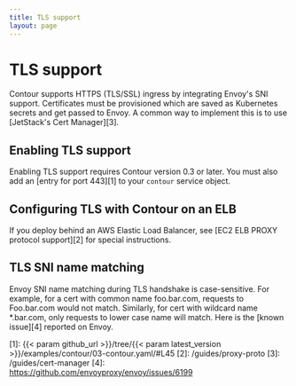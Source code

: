 ```yaml
---
title: TLS support
layout: page
---
```


# TLS support

Contour supports HTTPS (TLS/SSL) ingress by integrating Envoy's SNI support.
Certificates must be provisioned which are saved as Kubernetes secrets and get passed to Envoy.
A common way to implement this is to use [JetStack's Cert Manager][3].

## Enabling TLS support

Enabling TLS support requires Contour version 0.3 or later. You must also add an [entry for port 443][1] to your `contour` service object.

## Configuring TLS with Contour on an ELB

If you deploy behind an AWS Elastic Load Balancer, see [EC2 ELB PROXY protocol support][2] for special instructions.

## TLS SNI name matching
Envoy SNI name matching during TLS handshake is case-sensitive.
For example, for a cert with common name foo.bar.com, requests to Foo.bar.com would not match.
Similarly, for cert with wildcard name \*.bar.com, only requests to lower case name will match.
Here is the [known issue][4] reported on Envoy.

[1]: {{< param github_url >}}/tree/{{< param latest_version >}}/examples/contour/03-contour.yaml/#L45
[2]: /guides/proxy-proto
[3]: /guides/cert-manager
[4]: https://github.com/envoyproxy/envoy/issues/6199

